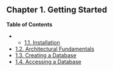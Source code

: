 ## Chapter 1. Getting Started

**Table of Contents**

  * *   [1.1. Installation](tutorial-install.html)
  * [1.2. Architectural Fundamentals](tutorial-arch.html)
  * [1.3. Creating a Database](tutorial-createdb.html)
  * [1.4. Accessing a Database](tutorial-accessdb.html)